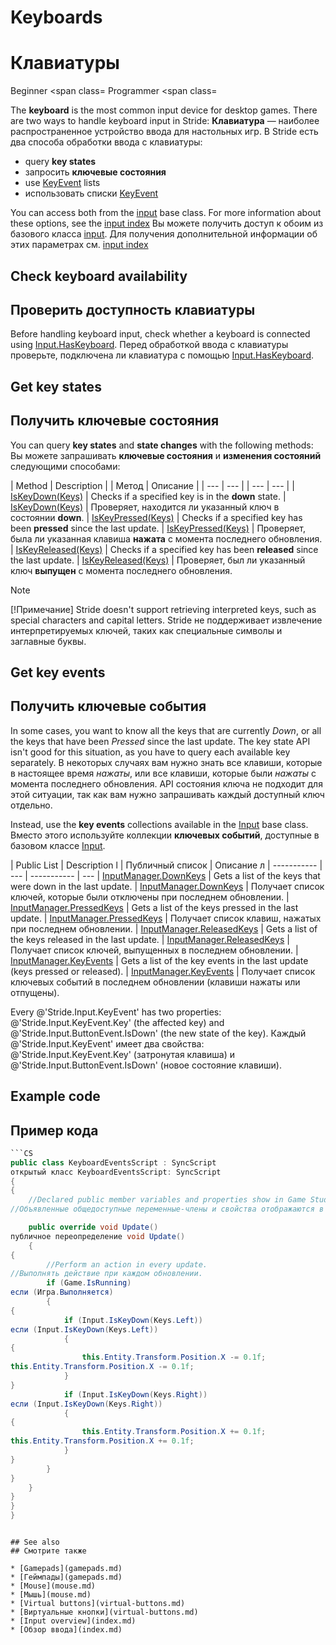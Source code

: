 # Keyboards
# Клавиатуры

<span class="label label-doc-level">Beginner</span>
<span class=
<span class="label label-doc-audience">Programmer</span>
<span class=

The **keyboard** is the most common input device for desktop games. There are two ways to handle keyboard input in Stride:
**Клавиатура** — наиболее распространенное устройство ввода для настольных игр.  В Stride есть два способа обработки ввода с клавиатуры:

* query **key states**
* запросить **ключевые состояния**
* use [KeyEvent](xref:Stride.Input.KeyEvent) lists
* использовать списки [KeyEvent](xref:Stride.Input.KeyEvent)

You can access both from the [input](xref:Stride.Input.InputManager) base class. For more information about these options, see the [input index](index.md)
Вы можете получить доступ к обоим из базового класса [input](xref:Stride.Input.InputManager).  Для получения дополнительной информации об этих параметрах см. [input index](index.md)

## Check keyboard availability
## Проверить доступность клавиатуры

Before handling keyboard input, check whether a keyboard is connected using [Input.HasKeyboard](xref:Stride.Input.InputManager.HasKeyboard).
Перед обработкой ввода с клавиатуры проверьте, подключена ли клавиатура с помощью [Input.HasKeyboard](xref:Stride.Input.InputManager.HasKeyboard).

## Get key states
## Получить ключевые состояния

You can query **key states** and **state changes** with the following methods:
Вы можете запрашивать **ключевые состояния** и **изменения состояний** следующими способами:

| Method | Description |
|  Метод |  Описание |
| --- | --- |
|  --- |  --- |
| [IsKeyDown(Keys)](xref:Stride.Input.InputManager.IsKeyDown\(Stride.Input.Keys\)) | Checks if a specified key is in the **down** state. 
|  [IsKeyDown(Keys)](xref:Stride.Input.InputManager.IsKeyDown\(Stride.Input.Keys\)) |  Проверяет, находится ли указанный ключ в состоянии **down**.
| [IsKeyPressed(Keys)](xref:Stride.Input.InputManager.IsKeyPressed\(Stride.Input.Keys\)) | Checks if a specified key has been **pressed** since the last update. 
|  [IsKeyPressed(Keys)](xref:Stride.Input.InputManager.IsKeyPressed\(Stride.Input.Keys\)) |  Проверяет, была ли указанная клавиша **нажата** с момента последнего обновления.
| [IsKeyReleased(Keys)](xref:Stride.Input.InputManager.IsKeyReleased\(Stride.Input.Keys\)) | Checks if a specified key has been **released** since the last update. 
|  [IsKeyReleased(Keys)](xref:Stride.Input.InputManager.IsKeyReleased\(Stride.Input.Keys\)) |  Проверяет, был ли указанный ключ **выпущен** с момента последнего обновления.

> [!Note] 
> [!Примечание]
> Stride doesn't support retrieving interpreted keys, such as special characters and capital letters.
> Stride не поддерживает извлечение интерпретируемых ключей, таких как специальные символы и заглавные буквы.

## Get key events
## Получить ключевые события

In some cases, you want to know all the keys that are currently _Down_, or all the keys that have been _Pressed_ since the last update. The key state API isn't good for this situation, as you have to query each available key separately.
В некоторых случаях вам нужно знать все клавиши, которые в настоящее время _нажаты_, или все клавиши, которые были _нажаты_ с момента последнего обновления.  API состояния ключа не подходит для этой ситуации, так как вам нужно запрашивать каждый доступный ключ отдельно.

Instead, use the **key events** collections available in the [Input](xref:Stride.Input.InputManager) base class.
Вместо этого используйте коллекции **ключевых событий**, доступные в базовом классе [Input](xref:Stride.Input.InputManager).

| Public List | Description l
|  Публичный список |  Описание л
| ----------- | --- 
|  ----------- |  ---
| [InputManager.DownKeys](xref:Stride.Input.InputManager.DownKeys) | Gets a list of the keys that were down in the last update.
|  [InputManager.DownKeys](xref:Stride.Input.InputManager.DownKeys) |  Получает список ключей, которые были отключены при последнем обновлении.
| [InputManager.PressedKeys](xref:Stride.Input.InputManager.PressedKeys) | Gets a list of the keys pressed in the last update.
|  [InputManager.PressedKeys](xref:Stride.Input.InputManager.PressedKeys) |  Получает список клавиш, нажатых при последнем обновлении.
| [InputManager.ReleasedKeys](xref:Stride.Input.InputManager.ReleasedKeys) | Gets a list of the keys released in the last update.
|  [InputManager.ReleasedKeys](xref:Stride.Input.InputManager.ReleasedKeys) |  Получает список ключей, выпущенных в последнем обновлении.
| [InputManager.KeyEvents](xref:Stride.Input.InputManager.KeyEvents) | Gets a list of the key events in the last update (keys pressed or released).
|  [InputManager.KeyEvents](xref:Stride.Input.InputManager.KeyEvents) |  Получает список ключевых событий в последнем обновлении (клавиши нажаты или отпущены).

Every @'Stride.Input.KeyEvent' has two properties: @'Stride.Input.KeyEvent.Key' (the affected key) and @'Stride.Input.ButtonEvent.IsDown' (the new state of the key).
Каждый @'Stride.Input.KeyEvent' имеет два свойства: @'Stride.Input.KeyEvent.Key' (затронутая клавиша) и @'Stride.Input.ButtonEvent.IsDown' (новое состояние клавиши).

## Example code
## Пример кода

```cs
```CS
public class KeyboardEventsScript : SyncScript
открытый класс KeyboardEventsScript: SyncScript
{
{
	//Declared public member variables and properties show in Game Studio.
//Объявленные общедоступные переменные-члены и свойства отображаются в Game Studio.

	public override void Update()
публичное переопределение void Update()
	{
{
		//Perform an action in every update.
//Выполнять действие при каждом обновлении.
		if (Game.IsRunning)
если (Игра.Выполняется)
		{
{
			if (Input.IsKeyDown(Keys.Left))
если (Input.IsKeyDown(Keys.Left))
			{
{
				this.Entity.Transform.Position.X -= 0.1f;
this.Entity.Transform.Position.X -= 0.1f;
			}
}
			if (Input.IsKeyDown(Keys.Right))
если (Input.IsKeyDown(Keys.Right))
			{
{
				this.Entity.Transform.Position.X += 0.1f;
this.Entity.Transform.Position.X += 0.1f;
			}
}
		}
}
	}
}
}
}
```
```

## See also
## Смотрите также

* [Gamepads](gamepads.md)
* [Геймпады](gamepads.md)
* [Mouse](mouse.md)
* [Мышь](mouse.md)
* [Virtual buttons](virtual-buttons.md)
* [Виртуальные кнопки](virtual-buttons.md)
* [Input overview](index.md)
* [Обзор ввода](index.md)
